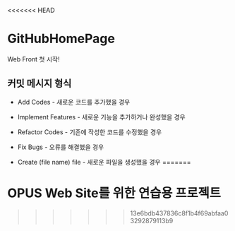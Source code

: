 <<<<<<< HEAD
# GitHubHomePage
Web Front 첫 시작!

## 커밋 메시지 형식

* Add Codes - 새로운 코드를 추가했을 경우

* Implement Features - 새로운 기능을 추가하거나 완성했을 경우

* Refactor Codes - 기존에 작성한 코드를 수정했을 경우

* Fix Bugs - 오류를 해결했을 경우

* Create (file name) file - 새로운 파일을 생성했을 경우
=======
# OPUS Web Site를 위한 연습용 프로젝트
>>>>>>> 13e6bdb437836c8f1b4f69abfaa03292879113b9
